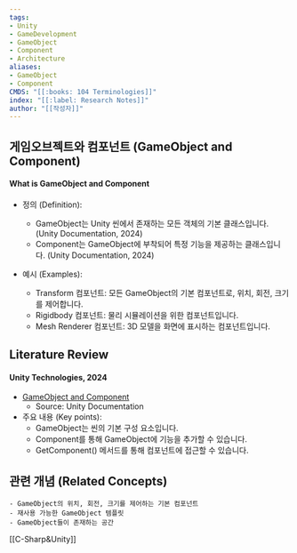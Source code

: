 ```yaml
---
tags:
- Unity
- GameDevelopment
- GameObject
- Component
- Architecture
aliases:
- GameObject
- Component
CMDS: "[[:books: 104 Terminologies]]" 
index: "[[:label: Research Notes]]"
author: "[[작성자]]" 
---
```


## 게임오브젝트와 컴포넌트 (GameObject and Component)

#### What is GameObject and Component

- 정의 (Definition):
	- GameObject는 Unity 씬에서 존재하는 모든 객체의 기본 클래스입니다. (Unity Documentation, 2024)
	- Component는 GameObject에 부착되어 특정 기능을 제공하는 클래스입니다. (Unity Documentation, 2024)

- 예시 (Examples):
	- Transform 컴포넌트: 모든 GameObject의 기본 컴포넌트로, 위치, 회전, 크기를 제어합니다.
	- Rigidbody 컴포넌트: 물리 시뮬레이션을 위한 컴포넌트입니다.
	- Mesh Renderer 컴포넌트: 3D 모델을 화면에 표시하는 컴포넌트입니다.

## Literature Review

#### Unity Technologies, 2024
- [GameObject and Component](https://docs.unity3d.com/Manual/GameObjects.html)
	- Source: Unity Documentation
- 주요 내용 (Key points):
	- GameObject는 씬의 기본 구성 요소입니다.
	- Component를 통해 GameObject에 기능을 추가할 수 있습니다.
	- GetComponent() 메서드를 통해 컴포넌트에 접근할 수 있습니다.

## 관련 개념 (Related Concepts)

	- GameObject의 위치, 회전, 크기를 제어하는 기본 컴포넌트
	- 재사용 가능한 GameObject 템플릿
	- GameObject들이 존재하는 공간 

[[C-Sharp&Unity]]